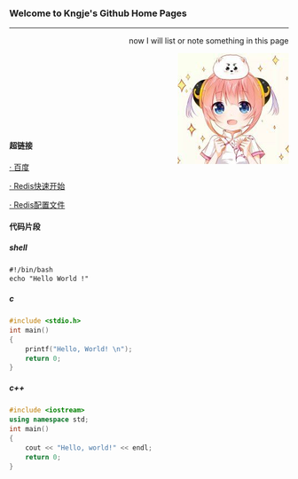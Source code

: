 ### Welcome to Kngje's Github Home Pages
---

<p align="right">now I will list or note something in this page</p>
<img align="right" src="./head.jpg" />
<br>
<br>
<br>
<br>
<br>
<br>
<br>
<br>

#### 超链接
<a href="https://www.baidu.com">· 百度</a><p></p>
<a href="./redis-Start">· Redis快速开始</a><p></p>
<a href="./redis-Configure">· Redis配置文件</a><p></p>

#### 代码片段
##### shell
```shell
#!/bin/bash
echo "Hello World !"
```

##### c
```c
#include <stdio.h>
int main()
{
    printf("Hello, World! \n");
    return 0;
}
```

##### c++
```c++
#include <iostream>
using namespace std;
int main()
{
    cout << "Hello, world!" << endl;
    return 0;
}
```
